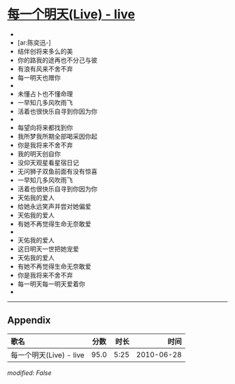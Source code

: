 # [每一个明天(Live) - live](https://music.163.com/song?id=64594)

* 
* [ar:陈奕迅-]
* 结伴创将来多么的美
* 你的路我的途再也不分己与彼
* 有浪有风来不舍不弃
* 每一明天也赠你
* 
* 未懂占卜也不懂命理
* 一早知几多风吹雨飞
* 活着也很快乐自寻到你因为你
* 
* 每望向将来都找到你
* 我所梦我所期全部喝采因你起
* 你是我将来不舍不弃
* 我的明天创自你
* 没仰天观星看星宿日记
* 无问狮子双鱼前面有没有惊喜
* 一早知几多风吹雨飞
* 活着也很快乐自寻到你因为你
* 天佑我的爱人
* 给她永远笑声并尝对她偏爱
* 天佑我的爱人
* 有她不再觉得生命无奈敢爱
* 
* 天佑我的爱人
* 这日明天一世把她宠爱
* 天佑我的爱人
* 有她不再觉得生命无奈敢爱
* 你是我将来不舍不弃
* 每一明天每一明天爱着你
* 


---

## Appendix

|歌名|分数|时长|时间|
|:---|:---:|---:|---:|
|每一个明天(Live) - live|95.0|5:25|2010-06-28

*modified: False*